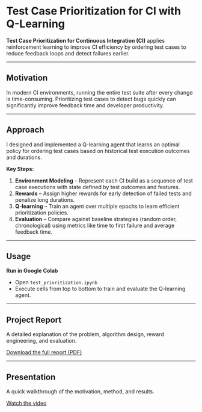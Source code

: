 # Test Case Prioritization for CI with Q-Learning

**Test Case Prioritization for Continuous Integration (CI)** applies reinforcement learning to improve CI efficiency by ordering test cases to reduce feedback loops and detect failures earlier.

---

## Motivation

In modern CI environments, running the entire test suite after every change is time-consuming. Prioritizing test cases to detect bugs quickly can significantly improve feedback time and developer productivity.

---

## Approach

I designed and implemented a Q-learning agent that learns an optimal policy for ordering test cases based on historical test execution outcomes and durations.

**Key Steps:**

1. **Environment Modeling** – Represent each CI build as a sequence of test case executions with state defined by test outcomes and features.
2. **Rewards** – Assign higher rewards for early detection of failed tests and penalize long durations.
3. **Q-learning** – Train an agent over multiple epochs to learn efficient prioritization policies.
4. **Evaluation** – Compare against baseline strategies (random order, chronological) using metrics like time to first failure and average feedback time.

---

##  Usage

  **Run in Google Colab**
   - Open `test_prioritization.ipynb`
   - Execute cells from top to bottom to train and evaluate the Q-learning agent.

---
##  Project Report

A detailed explanation of the problem, algorithm design, reward engineering, and evaluation.

 [Download the full report (PDF)](qlearning.pdf)

---

##  Presentation

A quick walkthrough of the motivation, method, and results.

 [Watch the video](https://youtu.be/PNEWNb-BRL0)
